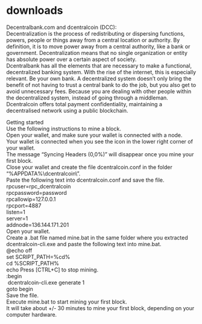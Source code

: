 # downloads

Decentralbank.com and dcentralcoin (DCC):<br>
Decentralization is the process of redistributing or dispersing functions, powers, people or things away from a central location or authority. By definition, it is to move power away from a central authority, like a bank or government. Decentralization means that no single organization or entity has absolute power over a certain aspect of society.<br>
Dcentralbank has all the elements that are necessary to make a functional, decentralized banking system. With the rise of the internet, this is especially relevant. Be your own bank. A decentralized system doesn’t only bring the benefit of not having to trust a central bank to do the job, but you also get to avoid unnecessary fees. Because you are dealing with other people within the decentralized system, instead of going through a middleman. Dcentralcoin offers total payment confidentiality, maintaining a decentralised network using a public blockchain.<br>

Getting started<br>
Use the following instructions to mine a block.<br>
Open your wallet, and make sure your wallet is connected with a node. <br>
Your wallet is connected when you see the icon in the lower right corner of your wallet.<br>
The message “Syncing Headers (0,0%)” will disappear once you mine your first block.<br>
Close your wallet and create the file dcentralcoin.conf in the folder “%APPDATA%\dcentralcoin\”.<br>
 Paste the following text into dcentralcoin.conf and save the file.<br>
 rpcuser=rpc_dcentralcoin<br>
 rpcpassword=password<br>
 rpcallowip=127.0.0.1<br>
 rpcport=4887<br>
 listen=1<br>
 server=1<br>
 addnode=136.144.171.201<br>
Open your wallet.<br>
Create a .bat file named mine.bat in the same folder where you extracted dcentralcoin-cli.exe and paste the following text into mine.bat.<br>
@echo off<br>
set SCRIPT_PATH=%cd%<br>
cd %SCRIPT_PATH%<br>
echo Press [CTRL+C] to stop mining.<br>
:begin<br>
 dcentralcoin-cli.exe generate 1<br>
goto begin <br>
Save the file.<br>
Execute mine.bat to start mining your first block.<br>
It will take about +/- 30 minutes to mine your first block, depending on your computer hardware.<br>
